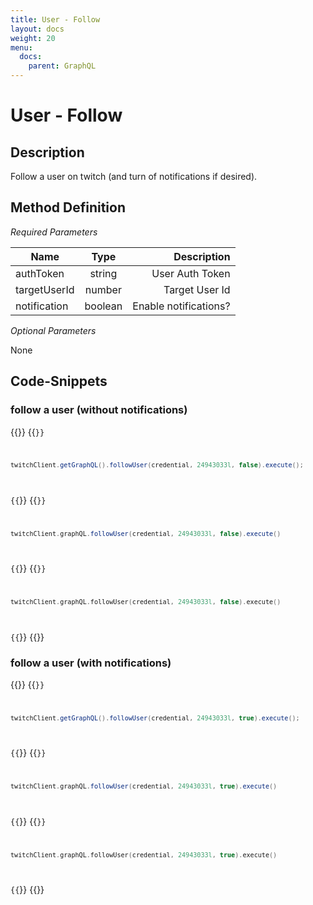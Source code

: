 ```yaml
---
title: User - Follow
layout: docs
weight: 20
menu: 
  docs:
    parent: GraphQL
---
```


# User - Follow

## Description

Follow a user on twitch (and turn of notifications if desired).

## Method Definition

*Required Parameters*

| Name          | Type      | Description  |
| ------------- |:---------:| -----------------:|
| authToken | string | User Auth Token |
| targetUserId | number | Target User Id |
| notification | boolean | Enable notifications? |

*Optional Parameters*

None

## Code-Snippets

### follow a user (without notifications)

{{<codeblocks>}}
{{<code Java>}}
```java
twitchClient.getGraphQL().followUser(credential, 24943033l, false).execute();
```
{{</code>}}
{{<code Groovy>}}
```groovy
twitchClient.graphQL.followUser(credential, 24943033l, false).execute()
```
{{</code>}}
{{<code Kotlin>}}
```kotlin
twitchClient.graphQL.followUser(credential, 24943033l, false).execute()
```
{{</code>}}
{{</codeblocks>}}

### follow a user (with notifications)

{{<codeblocks>}}
{{<code Java>}}
```java
twitchClient.getGraphQL().followUser(credential, 24943033l, true).execute();
```
{{</code>}}
{{<code Groovy>}}
```groovy
twitchClient.graphQL.followUser(credential, 24943033l, true).execute()
```
{{</code>}}
{{<code Kotlin>}}
```kotlin
twitchClient.graphQL.followUser(credential, 24943033l, true).execute()
```
{{</code>}}
{{</codeblocks>}}
